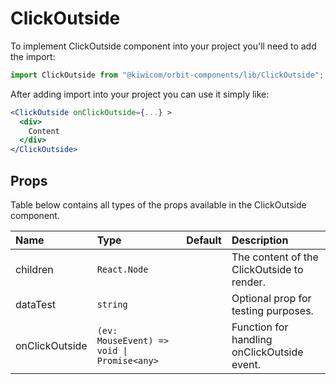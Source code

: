 # ClickOutside
To implement ClickOutside component into your project you'll need to add the import:
```jsx
import ClickOutside from "@kiwicom/orbit-components/lib/ClickOutside";
```
After adding import into your project you can use it simply like:
```jsx
<ClickOutside onClickOutside={...} >
  <div>
    Content
  </div>
</ClickOutside>
```
## Props
Table below contains all types of the props available in the ClickOutside component.

| Name            | Type                                        | Default         | Description                      |
| :-------------- | :------------------------------------------ | :-------------- | :------------------------------- |
| children        | `React.Node`                                |                 | The content of the ClickOutside to render.
| dataTest        | `string`                                    |                 | Optional prop for testing purposes.
| onClickOutside  | `(ev: MouseEvent) => void \| Promise<any>`  |                 | Function for handling onClickOutside event.
